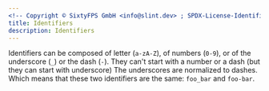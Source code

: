 ```yaml
---
<!-- Copyright © SixtyFPS GmbH <info@slint.dev> ; SPDX-License-Identifier: MIT -->
title: Identifiers
description: Identifiers
---
```


Identifiers can be composed of letter (`a-zA-Z`), of numbers (`0-9`), or of the underscore (`_`) or the dash (`-`).
They can't start with a number or a dash (but they can start with underscore)
The underscores are normalized to dashes. Which means that these two identifiers are the same: `foo_bar` and `foo-bar`.
